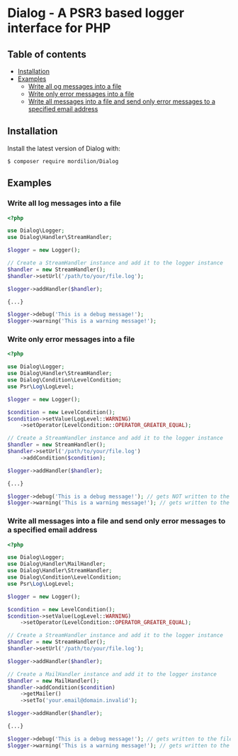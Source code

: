 # Dialog - A PSR3 based logger interface for PHP
## Table of contents
- [Installation](#installation)
- [Examples](#examples)
  * [Write all og messages into a file](#write-all-log-messages-inot-a-file)
  * [Write only error messages into a file](#write-only-error-messages-into-a-file)
  * [Write all messages into a file and send only error messages to a specified email address](#write-all-messages-into-a-file-and-send-only-error-messages-to-a-specified-email-address)

## Installation
Install the latest version of Dialog with:
```
$ composer require mordilion/Dialog
```

## Examples
### Write all log messages into a file
```php
<?php

use Dialog\Logger;
use Dialog\Handler\StreamHandler;

$logger = new Logger();

// Create a StreamHandler instance and add it to the logger instance
$handler = new StreamHandler();
$handler->setUrl('/path/to/your/file.log');

$logger->addHandler($handler);

{...}

$logger->debug('This is a debug message!');
$logger->warning('This is a warning message!');
```

### Write only error messages into a file
```php
<?php

use Dialog\Logger;
use Dialog\Handler\StreamHandler;
use Dialog\Condition\LevelCondition;
use Psr\Log\LogLevel;

$logger = new Logger();

$condition = new LevelCondition();
$condition->setValue(LogLevel::WARNING)
    ->setOperator(LevelCondition::OPERATOR_GREATER_EQUAL);

// Create a StreamHandler instance and add it to the logger instance
$handler = new StreamHandler();
$handler->setUrl('/path/to/your/file.log')
    ->addCondition($condition);

$logger->addHandler($handler);

{...}

$logger->debug('This is a debug message!'); // gets NOT written to the file
$logger->warning('This is a warning message!'); // gets written to the file
```

### Write all messages into a file and send only error messages to a specified email address
```php
<?php

use Dialog\Logger;
use Dialog\Handler\MailHandler;
use Dialog\Handler\StreamHandler;
use Dialog\Condition\LevelCondition;
use Psr\Log\LogLevel;

$logger = new Logger();

$condition = new LevelCondition();
$condition->setValue(LogLevel::WARNING)
    ->setOperator(LevelCondition::OPERATOR_GREATER_EQUAL);

// Create a StreamHandler instance and add it to the logger instance
$handler = new StreamHandler();
$handler->setUrl('/path/to/your/file.log');

$logger->addHandler($handler);

// Create a MailHandler instance and add it to the logger instance
$handler = new MailHandler();
$handler->addCondition($condition)
    ->getMailer()
    ->setTo('your.email@domain.invalid');

$logger->addHandler($handler);

{...}

$logger->debug('This is a debug message!'); // gets written to the file but NOT send as an email
$logger->warning('This is a warning message!'); // gets written to the file and send as an email
```
